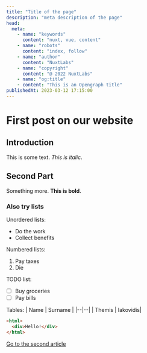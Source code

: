 ```yaml
---
title: "Title of the page"
description: "meta description of the page"
head:
  meta:
    - name: "keywords"
      content: "nuxt, vue, content"
    - name: "robots"
      content: "index, follow"
    - name: "author"
      content: "NuxtLabs"
    - name: "copyright"
      content: "@ 2022 NuxtLabs"
    - name: "og:title"
    - content: "This is an Opengraph title"
publishedAt: 2023-03-12 17:15:00
---
```


# First post on our website

## Introduction

This is some text. _This is italic_.

## Second Part

Something more. **This is bold**.

### Also try lists

Unordered lists:

- Do the work
- Collect benefits

Numbered lists:

1. Pay taxes
2. Die

TODO list:

- [ ] Buy groceries
- [ ] Pay bills

Tables:
| Name | Surname |
|--|--|
| Themis | Iakovidis|

```html
<html>
  <div>Hello!</div>
</html>
```

[Go to the second article](/blog/second)
